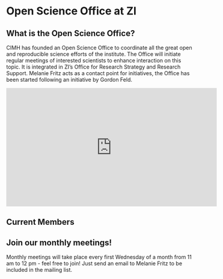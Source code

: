 # Open Science Office at ZI
## What is the Open Science Office?
CIMH has founded an Open Science Office to coordinate all the great open and reproducible science efforts of the institute. The Office will initiate regular meetings of interested scientists to enhance interaction on this topic. It is integrated in ZI’s Office for Research Strategy and Research Support. Melanie Fritz acts as a contact point for initiatives, the Office has been started following an initiative by Gordon Feld.

<iframe width="560" height="315" src="https://www.youtube.com/embed/0pk0ot__WaU?si=pKbBt1uG1gvtsneE" title="YouTube video player" frameborder="0" allow="accelerometer; autoplay; clipboard-write; encrypted-media; gyroscope; picture-in-picture; web-share" allowfullscreen></iframe>

## Current Members

## Join our monthly meetings!
Monthly meetings will take place every first Wednesday of a month from 11 am to 12 pm - feel free to join! Just send an email to Melanie Fritz to be included in the mailing list.



